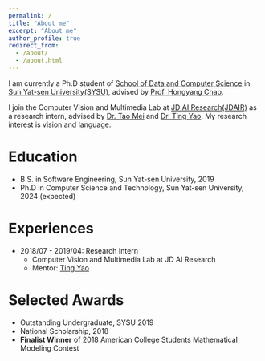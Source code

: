 ```yaml
---
permalink: /
title: "About me"
excerpt: "About me"
author_profile: true
redirect_from: 
  - /about/
  - /about.html
---
```


I am currently a Ph.D student of [School of Data and Computer Science](http://sdcs.sysu.edu.cn/) in [Sun Yat-sen University(SYSU)](http://www.sysu.edu.cn/2012/en/index.htm), advised by [Prof. Hongyang Chao](http://sdcs.sysu.edu.cn/content/2508).

I join the Computer Vision and Multimedia Lab at [JD AI Research(JDAIR)](https://air.jd.com/#index) as a research intern, advised by [Dr. Tao Mei](https://taomei.me/) and [Dr. Ting Yao](http://tingyao.deepfun.club/). My research interest is vision and language.

Education
======
* B.S. in Software Engineering, Sun Yat-sen University, 2019
* Ph.D in Computer Science and Technology, Sun Yat-sen University, 2024 (expected)

Experiences
======
* 2018/07 - 2019/04: Research Intern
  * Computer Vision and Multimedia Lab at JD AI Research
  * Mentor: [Ting Yao](http://tingyao.deepfun.club/)

<!-- Publications
======
  <ul>{% for post in site.publications %}
    {% include archive-single-cv.html %}
  {% endfor %}</ul> -->
  
Selected Awards
======
* Outstanding Undergraduate, SYSU 2019
* National Scholarship, 2018
* **Finalist Winner** of 2018 American College Students Mathematical Modeling Contest
